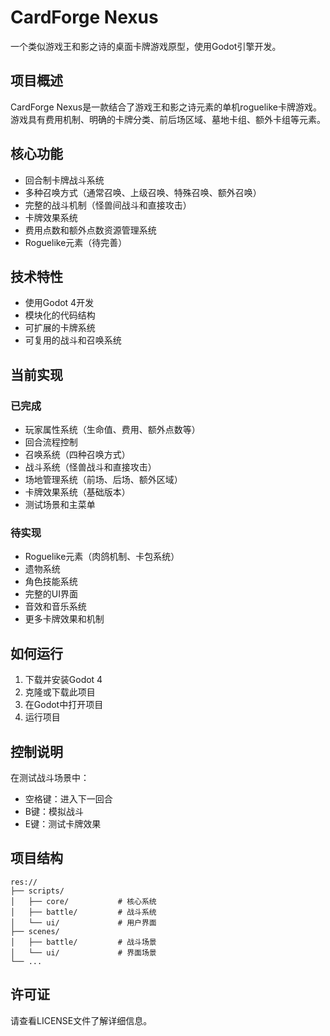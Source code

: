 # CardForge Nexus

一个类似游戏王和影之诗的桌面卡牌游戏原型，使用Godot引擎开发。

## 项目概述

CardForge Nexus是一款结合了游戏王和影之诗元素的单机roguelike卡牌游戏。游戏具有费用机制、明确的卡牌分类、前后场区域、墓地卡组、额外卡组等元素。

## 核心功能

- 回合制卡牌战斗系统
- 多种召唤方式（通常召唤、上级召唤、特殊召唤、额外召唤）
- 完整的战斗机制（怪兽间战斗和直接攻击）
- 卡牌效果系统
- 费用点数和额外点数资源管理系统
- Roguelike元素（待完善）

## 技术特性

- 使用Godot 4开发
- 模块化的代码结构
- 可扩展的卡牌系统
- 可复用的战斗和召唤系统

## 当前实现

### 已完成
- 玩家属性系统（生命值、费用、额外点数等）
- 回合流程控制
- 召唤系统（四种召唤方式）
- 战斗系统（怪兽战斗和直接攻击）
- 场地管理系统（前场、后场、额外区域）
- 卡牌效果系统（基础版本）
- 测试场景和主菜单

### 待实现
- Roguelike元素（肉鸽机制、卡包系统）
- 遗物系统
- 角色技能系统
- 完整的UI界面
- 音效和音乐系统
- 更多卡牌效果和机制

## 如何运行

1. 下载并安装Godot 4
2. 克隆或下载此项目
3. 在Godot中打开项目
4. 运行项目

## 控制说明

在测试战斗场景中：
- 空格键：进入下一回合
- B键：模拟战斗
- E键：测试卡牌效果

## 项目结构

```
res://
├── scripts/
│   ├── core/           # 核心系统
│   ├── battle/         # 战斗系统
│   └── ui/             # 用户界面
├── scenes/
│   ├── battle/         # 战斗场景
│   └── ui/             # 界面场景
└── ...
```

## 许可证

请查看LICENSE文件了解详细信息。